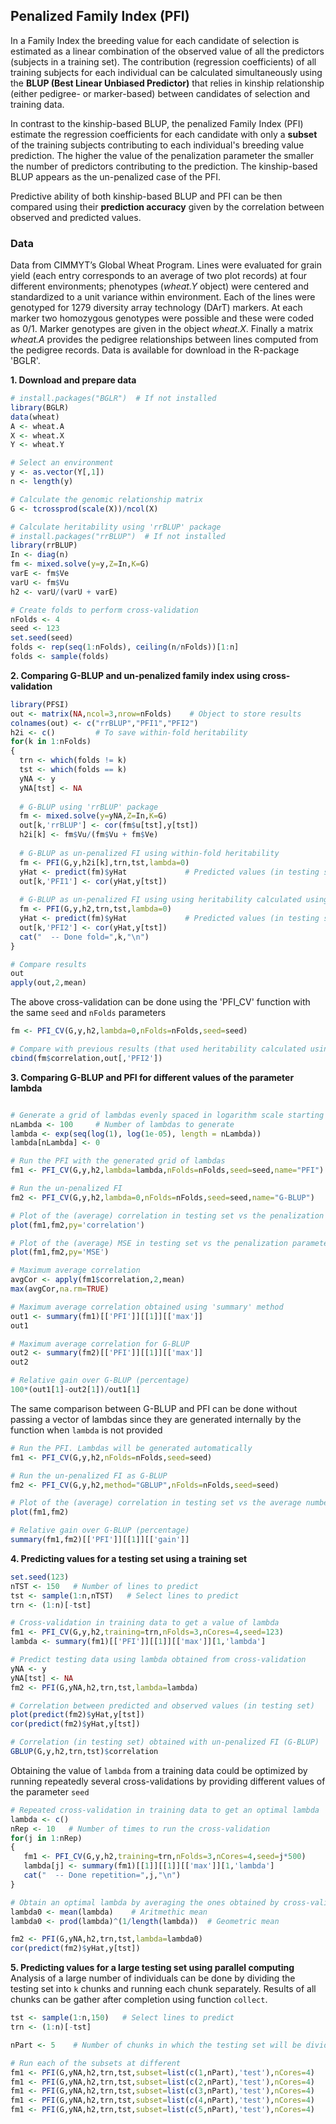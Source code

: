 ## Penalized Family Index (PFI)
In a Family Index the breeding value for each candidate of selection is estimated as a linear combination of the observed value of all the predictors (subjects in a training set). The contribution (regression coefficients) of all training subjects for each individual can be calculated simultaneously using the **BLUP (Best Linear Unbiased Predictor)** that relies in kinship relationship (either pedigree- or marker-based) between candidates of selection and training data. 

In contrast to the kinship-based BLUP, the penalized Family Index (PFI) estimate the regression coefficients for each candidate with only a **subset** of the training subjects contributing to each individual's breeding value prediction. The higher the value of the penalization parameter the smaller the number of predictors contributing to the prediction. The kinship-based BLUP appears as the un-penalized case of the PFI. 

Predictive ability of both kinship-based BLUP and PFI can be then compared using their **prediction accuracy** given by the correlation between observed and predicted values.

### Data
Data from CIMMYT’s Global Wheat Program. Lines were evaluated for grain yield (each entry corresponds to an average of two plot records) at four different environments; phenotypes (*wheat.Y* object) were centered and standardized to a unit variance within environment. Each of the lines were genotyped for 1279 diversity array technology (DArT) markers. At each marker two homozygous genotypes were possible and these were coded as 0/1. Marker genotypes are given in the object *wheat.X*. Finally a matrix *wheat.A* provides the pedigree relationships between lines computed from the pedigree records. Data is available for download in the R-package 'BGLR'.

**1. Download and prepare data**
```r
# install.packages("BGLR")  # If not installed
library(BGLR)
data(wheat)
A <- wheat.A
X <- wheat.X
Y <- wheat.Y

# Select an environment
y <- as.vector(Y[,1])
n <- length(y)

# Calculate the genomic relationship matrix
G <- tcrossprod(scale(X))/ncol(X)

# Calculate heritability using 'rrBLUP' package
# install.packages("rrBLUP")  # If not installed
library(rrBLUP)
In <- diag(n)
fm <- mixed.solve(y=y,Z=In,K=G)
varE <- fm$Ve
varU <- fm$Vu
h2 <- varU/(varU + varE)

# Create folds to perform cross-validation
nFolds <- 4
seed <- 123
set.seed(seed)
folds <- rep(seq(1:nFolds), ceiling(n/nFolds))[1:n]
folds <- sample(folds)
```

**2. Comparing G-BLUP and un-penalized family index using cross-validation**
```r
library(PFSI)
out <- matrix(NA,ncol=3,nrow=nFolds)    # Object to store results
colnames(out) <- c("rrBLUP","PFI1","PFI2")
h2i <- c()         # To save within-fold heritability
for(k in 1:nFolds)
{
  trn <- which(folds != k)
  tst <- which(folds == k)
  yNA <- y
  yNA[tst] <- NA
  
  # G-BLUP using 'rrBLUP' package
  fm <- mixed.solve(y=yNA,Z=In,K=G)
  out[k,'rrBLUP'] <- cor(fm$u[tst],y[tst])
  h2i[k] <- fm$Vu/(fm$Vu + fm$Ve)
  
  # G-BLUP as un-penalized FI using within-fold heritability
  fm <- PFI(G,y,h2i[k],trn,tst,lambda=0)
  yHat <- predict(fm)$yHat             # Predicted values (in testing set)
  out[k,'PFI1'] <- cor(yHat,y[tst])
  
  # G-BLUP as un-penalized FI using using heritability calculated using complete data
  fm <- PFI(G,y,h2,trn,tst,lambda=0)  
  yHat <- predict(fm)$yHat             # Predicted values (in testing set)
  out[k,'PFI2'] <- cor(yHat,y[tst])
  cat("  -- Done fold=",k,"\n")
}

# Compare results
out
apply(out,2,mean)
```
  
The above cross-validation can be done using the 'PFI_CV' function with the same ``seed`` and ``nFolds`` parameters

```r
fm <- PFI_CV(G,y,h2,lambda=0,nFolds=nFolds,seed=seed)

# Compare with previous results (that used heritability calculated using complete data)
cbind(fm$correlation,out[,'PFI2'])
```

**3. Comparing G-BLUP and PFI for different values of the parameter lambda**
```r

# Generate a grid of lambdas evenly spaced in logarithm scale starting from 1 to 0
nLambda <- 100     # Number of lambdas to generate
lambda <- exp(seq(log(1), log(1e-05), length = nLambda))
lambda[nLambda] <- 0

# Run the PFI with the generated grid of lambdas
fm1 <- PFI_CV(G,y,h2,lambda=lambda,nFolds=nFolds,seed=seed,name="PFI")

# Run the un-penalized FI
fm2 <- PFI_CV(G,y,h2,lambda=0,nFolds=nFolds,seed=seed,name="G-BLUP")

# Plot of the (average) correlation in testing set vs the penalization parameter lambda
plot(fm1,fm2,py='correlation')

# Plot of the (average) MSE in testing set vs the penalization parameter lambda
plot(fm1,fm2,py='MSE')

# Maximum average correlation
avgCor <- apply(fm1$correlation,2,mean)
max(avgCor,na.rm=TRUE)

# Maximum average correlation obtained using 'summary' method 
out1 <- summary(fm1)[['PFI']][[1]][['max']]
out1

# Maximum average correlation for G-BLUP
out2 <- summary(fm2)[['PFI']][[1]][['max']]
out2

# Relative gain over G-BLUP (percentage)
100*(out1[1]-out2[1])/out1[1]
```

The same comparison between G-BLUP and PFI can be done without passing a vector of lambdas since they are generated internally
by the function when `lambda` is not provided

```r
# Run the PFI. Lambdas will be generated automatically
fm1 <- PFI_CV(G,y,h2,nFolds=nFolds,seed=seed)

# Run the un-penalized FI as G-BLUP
fm2 <- PFI_CV(G,y,h2,method="GBLUP",nFolds=nFolds,seed=seed)

# Plot of the (average) correlation in testing set vs the average number of predictors (in training set)
plot(fm1,fm2)

# Relative gain over G-BLUP (percentage)
summary(fm1,fm2)[['PFI']][[1]][['gain']]
```

**4. Predicting values for a testing set using a training set**
```r
set.seed(123)
nTST <- 150   # Number of lines to predict
tst <- sample(1:n,nTST)   # Select lines to predict
trn <- (1:n)[-tst]

# Cross-validation in training data to get a value of lambda
fm1 <- PFI_CV(G,y,h2,training=trn,nFolds=3,nCores=4,seed=123)
lambda <- summary(fm1)[['PFI']][[1]][['max']][1,'lambda']

# Predict testing data using lambda obtained from cross-validation
yNA <- y
yNA[tst] <- NA
fm2 <- PFI(G,yNA,h2,trn,tst,lambda=lambda)

# Correlation between predicted and observed values (in testing set)
plot(predict(fm2)$yHat,y[tst])
cor(predict(fm2)$yHat,y[tst])

# Correlation (in testing set) obtained with un-penalized FI (G-BLUP)
GBLUP(G,y,h2,trn,tst)$correlation
```

Obtaining the value of `lambda` from a training data could be optimized by running repeatedly several cross-validations
by providing different values of the parameter `seed`

```r
# Repeated cross-validation in training data to get an optimal lambda
lambda <- c()
nRep <- 10   # Number of times to run the cross-validation
for(j in 1:nRep)
{
   fm1 <- PFI_CV(G,y,h2,training=trn,nFolds=3,nCores=4,seed=j*500)
   lambda[j] <- summary(fm1)[[1]][[1]][['max']][1,'lambda']
   cat("  -- Done repetition=",j,"\n")
}

# Obtain an optimal lambda by averaging the ones obtained by cross-validation
lambda0 <- mean(lambda)    # Aritmethic mean
lambda0 <- prod(lambda)^(1/length(lambda))  # Geometric mean

fm2 <- PFI(G,yNA,h2,trn,tst,lambda=lambda0)
cor(predict(fm2)$yHat,y[tst])
```

**5. Predicting values for a large testing set using parallel computing**
Analysis of a large number of individuals can be done by dividing the testing set into `k` chunks and running each chunk separately.
Results of all chunks can be gather after completion using function `collect`. 
```r
tst <- sample(1:n,150)   # Select lines to predict
trn <- (1:n)[-tst]

nPart <- 5    # Number of chunks in which the testing set will be divided into

# Run each of the subsets at different 
fm1 <- PFI(G,yNA,h2,trn,tst,subset=list(c(1,nPart),'test'),nCores=4)
fm1 <- PFI(G,yNA,h2,trn,tst,subset=list(c(2,nPart),'test'),nCores=4)
fm1 <- PFI(G,yNA,h2,trn,tst,subset=list(c(3,nPart),'test'),nCores=4)
fm1 <- PFI(G,yNA,h2,trn,tst,subset=list(c(4,nPart),'test'),nCores=4)
fm1 <- PFI(G,yNA,h2,trn,tst,subset=list(c(5,nPart),'test'),nCores=4)



